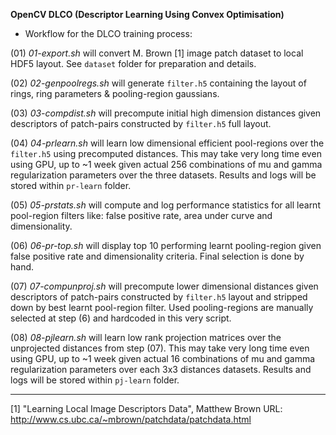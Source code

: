 **OpenCV DLCO (Descriptor Learning Using Convex Optimisation)**


* Workflow for the DLCO training process:

(01) *01-export.sh* will convert M. Brown [1] image patch dataset to local
HDF5 layout. See `dataset` folder for preparation and details.

(02) *02-genpoolregs.sh* will generate `filter.h5` containing the layout
of rings, ring parameters & pooling-region gaussians.

(03) *03-compdist.sh* will precompute initial high dimension distances given
descriptors of patch-pairs constructed by `filter.h5` full layout.

(04) *04-prlearn.sh* will learn low dimensional efficient pool-regions over
the `filter.h5` using precomputed distances. This may take very long time
even using GPU, up to ~1 week given actual 256 combinations of mu and gamma
regularization parameters over the three datasets. Results and logs will be
stored within `pr-learn` folder.

(05) *05-prstats.sh* will compute and log performance statistics for all
learnt pool-region filters like: false positive rate, area under curve and
dimensionality.

(06) *06-pr-top.sh* will display top 10 performing learnt pooling-region
given false positive rate and dimensionality criteria. Final selection is
done by hand.

(07) *07-compunproj.sh* will precompute lower dimensional distances given
descriptors of patch-pairs constructed by `filter.h5` layout and stripped
down by best learnt pool-region filter. Used pooling-regions are manually
selected at step (6) and hardcoded in this very script.

(08) *08-pjlearn.sh* will learn low rank projection matrices over the
unprojected distances from step (07). This may take very long time even
using GPU, up to ~1 week given actual 16 combinations of mu and gamma
regularization parameters over each 3x3 distances datasets. Results and
logs will be stored within `pj-learn` folder.

-----------------------------------------------------------------------------

[1] "Learning Local Image Descriptors Data", Matthew Brown
URL: http://www.cs.ubc.ca/~mbrown/patchdata/patchdata.html
